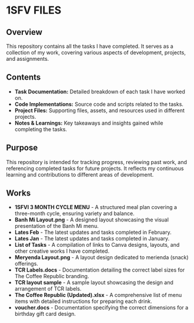 # 1SFV FILES

## Overview
This repository contains all the tasks I have completed. It serves as a collection of my work, covering various aspects of development, projects, and assignments.

## Contents
- **Task Documentation:** Detailed breakdown of each task I have worked on.
- **Code Implementations:** Source code and scripts related to the tasks.
- **Project Files:** Supporting files, assets, and resources used in different projects.
- **Notes & Learnings:** Key takeaways and insights gained while completing the tasks.

## Purpose
This repository is intended for tracking progress, reviewing past work, and referencing completed tasks for future projects. It reflects my continuous learning and contributions to different areas of development.

## Works
- **1SFVI 3 MONTH CYCLE MENU** - A structured meal plan covering a three-month cycle, ensuring variety and balance.
- **Banh Mi Layout.png** - A designed layout showcasing the visual presentation of the Banh Mi menu.
- **Lates Feb** - The latest updates and tasks completed in February.
- **Lates Jan** - The latest updates and tasks completed in January.
- **List of Tasks** - A compilation of links to Canva designs, layouts, and other creative works I have completed.
- **Meryenda Layout.png** - A layout design dedicated to merienda (snack) offerings.
- **TCR Labels.docs** - Documentation detailing the correct label sizes for The Coffee Republic branding.
- **TCR layout sample** - A sample layout showcasing the design and arrangement of TCR labels.
- **The Coffee Republic (Updated).xlsx** - A comprehensive list of menu items with detailed instructions for preparing each drink.
- **voucher.docs** - Documentation specifying the correct dimensions for a birthday gift card design.

